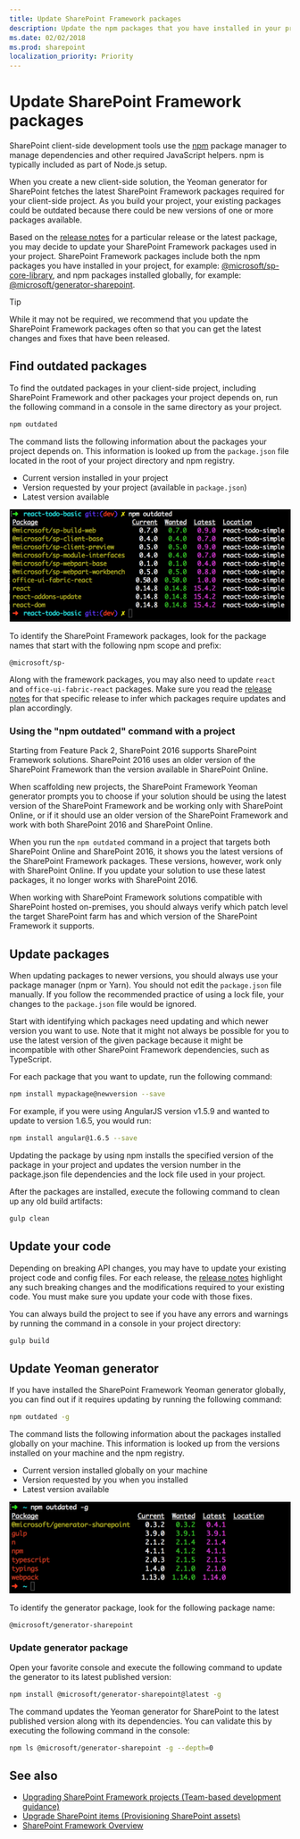 ```yaml
---
title: Update SharePoint Framework packages
description: Update the npm packages that you have installed in your project and those you have installed globally. 
ms.date: 02/02/2018
ms.prod: sharepoint
localization_priority: Priority
---
```



# Update SharePoint Framework packages

SharePoint client-side development tools use the [npm](https://www.npmjs.com/) package manager to manage dependencies and other required JavaScript helpers. npm is typically included as part of Node.js setup.

When you create a new client-side solution, the Yeoman generator for SharePoint fetches the latest SharePoint Framework packages required for your client-side project. As you build your project, your existing packages could be outdated because there could be new versions of one or more packages available. 

Based on the [release notes](https://aka.ms/spfx-release-notes) for a particular release or the latest package, you may decide to update your SharePoint Framework packages used in your project. SharePoint Framework packages include both the npm packages you have installed in your project, for example: [@microsoft/sp-core-library](https://www.npmjs.com/package/@microsoft/sp-core-library), and npm packages installed globally, for example: [@microsoft/generator-sharepoint](https://www.npmjs.com/package/@microsoft/generator-sharepoint). 

> [!TIP]
> While it may not be required, we recommend that you update the SharePoint Framework packages often so that you can get the latest changes and fixes that have been released.

## Find outdated packages

To find the outdated packages in your client-side project, including SharePoint Framework and other packages your project depends on, run the following command in a console in the same directory as your project. 

```sh
npm outdated
```

The command lists the following information about the packages your project depends on. This information is looked up from the `package.json` file located in the root of your project directory and npm registry.

* Current version installed in your project
* Version requested by your project (available in `package.json`)
* Latest version available

![NPM outdated packages](../../images/npm-outdated-packages-list.png)

To identify the SharePoint Framework packages, look for the package names that start with the following npm scope and prefix:

```text
@microsoft/sp-
```

Along with the framework packages, you may also need to update `react` and `office-ui-fabric-react` packages. Make sure you read the [release notes](https://aka.ms/spfx-release-notes) for that specific release to infer which packages require updates and plan accordingly.

### Using the "npm outdated" command with a project

Starting from Feature Pack 2, SharePoint 2016 supports SharePoint Framework solutions. SharePoint 2016 uses an older version of the SharePoint Framework than the version available in SharePoint Online. 

When scaffolding new projects, the SharePoint Framework Yeoman generator prompts you to choose if your solution should be using the latest version of the SharePoint Framework and be working only with SharePoint Online, or if it should use an older version of the SharePoint Framework and work with both SharePoint 2016 and SharePoint Online.

When you run the `npm outdated` command in a project that targets both SharePoint Online and SharePoint 2016, it shows you the latest versions of the SharePoint Framework packages. These versions, however, work only with SharePoint Online. If you update your solution to use these latest packages, it no longer works with SharePoint 2016.

When working with SharePoint Framework solutions compatible with SharePoint hosted on-premises, you should always verify which patch level the target SharePoint farm has and which version of the SharePoint Framework it supports.

## Update packages

When updating packages to newer versions, you should always use your package manager (npm or Yarn). You should not edit the `package.json` file manually. If you follow the recommended practice of using a lock file, your changes to the `package.json` file would be ignored.

Start with identifying which packages need updating and which newer version you want to use. Note that it might not always be possible for you to use the latest version of the given package because it might be incompatible with other SharePoint Framework dependencies, such as TypeScript.

For each package that you want to update, run the following command:

```sh
npm install mypackage@newversion --save
```

For example, if you were using AngularJS version v1.5.9 and wanted to update to version 1.6.5, you would run:

```sh
npm install angular@1.6.5 --save
```

Updating the package by using npm installs the specified version of the package in your project and updates the version number in the package.json file dependencies and the lock file used in your project.

After the packages are installed, execute the following command to clean up any old build artifacts:

```sh
gulp clean
```

## Update your code

Depending on breaking API changes, you may have to update your existing project code and config files. For each release, the [release notes](https://aka.ms/spfx-release-notes) highlight any such breaking changes and the modifications required to your existing code. You must make sure you update your code with those fixes.

You can always build the project to see if you have any errors and warnings by running the command in a console in your project directory:

```sh
gulp build
```

## Update Yeoman generator

If you have installed the SharePoint Framework Yeoman generator globally, you can find out if it requires updating by running the following command:

```sh
npm outdated -g
```

The command lists the following information about the packages installed globally on your machine. This information is looked up from the versions installed on your machine and the npm registry.

* Current version installed globally on your machine
* Version requested by you when you installed
* Latest version available

![NPM outdated global packages](../../images/npm-outdated-global-packages-list.png)

To identify the generator package, look for the following package name:

```sh
@microsoft/generator-sharepoint
```

### Update generator package

Open your favorite console and execute the following command to update the generator to its latest published version:

```sh
npm install @microsoft/generator-sharepoint@latest -g
```

The command updates the Yeoman generator for SharePoint to the latest published version along with its dependencies. You can validate this by executing the following command in the console:

```sh
npm ls @microsoft/generator-sharepoint -g --depth=0
```

## See also

- [Upgrading SharePoint Framework projects (Team-based development guidance)](../team-based-development-on-sharepoint-framework.md#upgrading-sharepoint-framework-projects)
- [Upgrade SharePoint items (Provisioning SharePoint assets)](provision-sharepoint-assets.md#upgrade-sharepoint-items)
- [SharePoint Framework Overview](../sharepoint-framework-overview.md)
